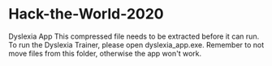 # Hack-the-World-2020
Dyslexia App
This compressed file needs to be extracted before it can run.
To run the Dyslexia Trainer, please open dyslexia_app.exe.
Remember to not move files from this folder, otherwise the app won't work.
